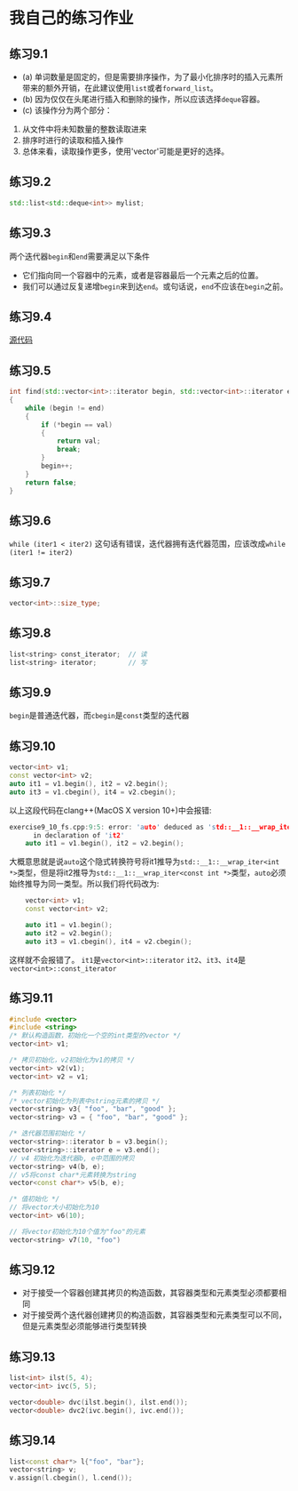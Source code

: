 # 我自己的练习作业

## 练习9.1
* (a) 单词数量是固定的，但是需要排序操作，为了最小化排序时的插入元素所带来的额外开销，在此建议使用`list`或者`forward_list`。
* (b) 因为仅仅在头尾进行插入和删除的操作，所以应该选择`deque`容器。
* (c) 该操作分为两个部分：
1. 从文件中将未知数量的整数读取进来
2. 排序时进行的读取和插入操作
3. 总体来看，读取操作更多，使用'vector'可能是更好的选择。

## 练习9.2
```cpp
std::list<std::deque<int>> mylist;
```

## 练习9.3
两个迭代器`begin`和`end`需要满足以下条件
- 它们指向同一个容器中的元素，或者是容器最后一个元素之后的位置。
- 我们可以通过反复递增`begin`来到达`end`。或句话说，`end`不应该在`begin`之前。

## 练习9.4
[源代码](https://github.com/fsZhuangB/Cpp_Primer_Answers/blob/master/ch09/exercise9_4_fs.cpp) 

## 练习9.5
```cpp
int find(std::vector<int>::iterator begin, std::vector<int>::iterator end, int val)
{
    while (begin != end)
    {
        if (*begin == val)
        {
            return val;
            break;
        }
        begin++;    
    }
    return false;
}
```

## 练习9.6

`while (iter1 < iter2)` 这句话有错误，迭代器拥有迭代器范围，应该改成`while (iter1 != iter2)`

## 练习9.7
```cpp
vector<int>::size_type;
```

## 练习9.8
```cpp
list<string> const_iterator;  // 读
list<string> iterator;        // 写
```

## 练习9.9
`begin`是普通迭代器，而`cbegin`是`const`类型的迭代器

## 练习9.10
```cpp
vector<int> v1;
const vector<int> v2;
auto it1 = v1.begin(), it2 = v2.begin();
auto it3 = v1.cbegin(), it4 = v2.cbegin();
```
以上这段代码在clang++(MacOS X version 10+)中会报错:
```cpp
exercise9_10_fs.cpp:9:5: error: 'auto' deduced as 'std::__1::__wrap_iter<int *>' in declaration of 'it1' and deduced as 'std::__1::__wrap_iter<const int *>'
      in declaration of 'it2'
    auto it1 = v1.begin(), it2 = v2.begin();
```
大概意思就是说`auto`这个隐式转换符号将it1推导为`std::__1::__wrap_iter<int *>`类型，但是将it2推导为`std::__1::__wrap_iter<const int *>`类型，`auto`必须始终推导为同一类型。所以我们将代码改为:
```cpp
    vector<int> v1;
    const vector<int> v2;

    auto it1 = v1.begin();
    auto it2 = v2.begin();
    auto it3 = v1.cbegin(), it4 = v2.cbegin();
```
这样就不会报错了。
`it1`是`vector<int>::iterator`
`it2`、`it3`、`it4`是`vector<int>::const_iterator`

## 练习9.11
```cpp
#include <vector>
#include <string>
/* 默认构造函数，初始化一个空的int类型的vector */
vector<int> v1;  

/* 拷贝初始化，v2初始化为v1的拷贝 */
vector<int> v2(v1);
vector<int> v2 = v1;

/* 列表初始化 */
/* vector初始化为列表中string元素的拷贝 */
vector<string> v3{ "foo", "bar", "good" };
vector<string> v3 = { "foo", "bar", "good" };

/* 迭代器范围初始化 */
vector<string>::iterator b = v3.begin();
vector<string>::iterator e = v3.end();
// v4 初始化为迭代器b, e中范围的拷贝
vector<string> v4(b, e); 
// v5将const char*元素转换为string
vector<const char*> v5(b, e);

/* 值初始化 */
// 将vector大小初始化为10
vector<int> v6(10);

// 将vector初始化为10个值为"foo"的元素
vector<string> v7(10, "foo")
```

## 练习9.12
- 对于接受一个容器创建其拷贝的构造函数，其容器类型和元素类型必须都要相同
- 对于接受两个迭代器创建拷贝的构造函数，其容器类型和元素类型可以不同，但是元素类型必须能够进行类型转换

## 练习9.13
```cpp
list<int> ilst(5, 4);
vector<int> ivc(5, 5);

vector<double> dvc(ilst.begin(), ilst.end());
vector<double> dvc2(ivc.begin(), ivc.end());
```

## 练习9.14
```cpp
list<const char*> l{"foo", "bar"};
vector<string> v;
v.assign(l.cbegin(), l.cend());
```
